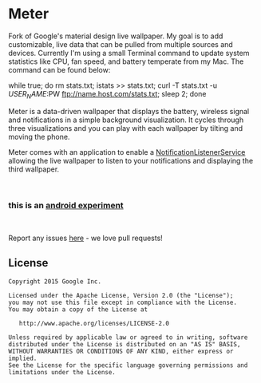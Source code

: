 # Meter

Fork of Google's material design live wallpaper. My goal is to add customizable, live data that can be pulled from multiple sources and devices. Currently I'm using a small Terminal command to update system statistics like CPU, fan speed, and battery temperate from my Mac. The command can be found below: 

while true; do rm stats.txt; istats >> stats.txt; curl -T stats.txt -u $USER_NAME:$PW ftp://name.host.com/stats.txt; sleep 2; done 

Meter is a data-driven wallpaper that displays the battery, wireless signal and notifications in a simple background visualization. It cycles through three visualizations and you can play with each wallpaper by tilting and moving the phone.


Meter comes with an application to enable a [NotificationListenerService](https://developer.android.com/reference/android/service/notification/NotificationListenerService.html) allowing the live wallpaper to listen to your notifications and displaying the third wallpaper.

&nbsp;

### **this is an [android experiment](http://androidexperiments.com)**

&nbsp;

Report any issues [here](https://github.com/googlecreativelab/meter/issues) - we love pull requests!

## License


```
Copyright 2015 Google Inc.

Licensed under the Apache License, Version 2.0 (the "License");
you may not use this file except in compliance with the License.
You may obtain a copy of the License at

   http://www.apache.org/licenses/LICENSE-2.0

Unless required by applicable law or agreed to in writing, software
distributed under the License is distributed on an "AS IS" BASIS,
WITHOUT WARRANTIES OR CONDITIONS OF ANY KIND, either express or implied.
See the License for the specific language governing permissions and
limitations under the License.
```
